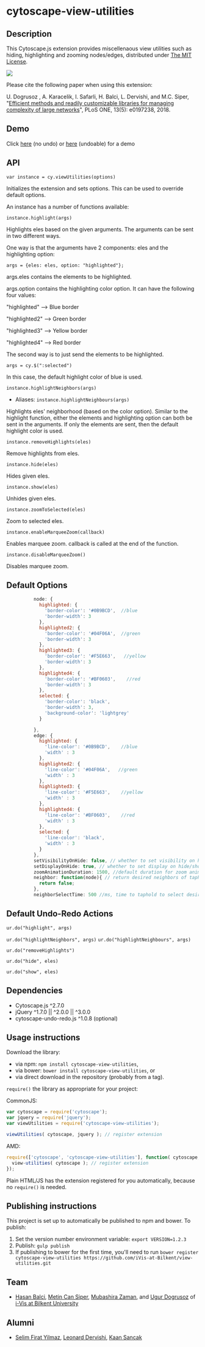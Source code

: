 cytoscape-view-utilities
================================================================================

## Description

This Cytoscape.js extension provides miscellenaous view utilities such as hiding, highlighting and zooming nodes/edges, distributed under [The MIT License](https://opensource.org/licenses/MIT).

![](https://github.com/iVis-at-Bilkent/cytoscape.js-view-utilities/blob/master/view-utilities-extension-demo.gif)

Please cite the following paper when using this extension:

U. Dogrusoz , A. Karacelik, I. Safarli, H. Balci, L. Dervishi, and M.C. Siper, "[Efficient methods and readily customizable libraries for managing complexity of large networks](https://doi.org/10.1371/journal.pone.0197238)", PLoS ONE, 13(5): e0197238, 2018.

## Demo

Click [here](https://raw.githack.com/iVis-at-Bilkent/cytoscape.js-view-utilities/unstable/demo.html) (no undo) or [here](https://raw.githack.com/iVis-at-Bilkent/cytoscape.js-view-utilities/unstable/demo-undoable.html) (undoable) for a demo

## API

`var instance = cy.viewUtilities(options)`

Initializes the extension and sets options. This can be used to override default options.

An instance has a number of functions available:

`instance.highlight(args)`

Highlights eles based on the given arguments. The arguments can be sent in two different ways.

One way is that the arguments have 2 components: eles and the highlighting option:

`args = {eles: eles, option: "highlighted"};`

args.eles contains the elements to be highlighted.

args.option contains the highlighting color option. It can have the following four values:

"highlighted" --> Blue border

"highlighted2" --> Green border

"highlighted3" --> Yellow border

"highlighted4" --> Red border

The second way is to just send the elements to be highlighted.

`args = cy.$(":selected")`

In this case, the default highlight color of blue is used.

`instance.highlightNeighbors(args)`
* Aliases: `instance.highlightNeighbours(args)`

Highlights eles' neighborhood (based on the color option). Similar to the highlight function, either the elements and highlighting option can both be sent in the arguments. If only the elements are sent, then the default highlight color is used.

`instance.removeHighlights(eles)`

Remove highlights from eles.

`instance.hide(eles)`

Hides given eles.

`instance.show(eles)`

Unhides given eles.

`instance.zoomToSelected(eles)`

Zoom to selected eles.

`instance.enableMarqueeZoom(callback)`

Enables marquee zoom. callback is called at the end of the function.

`instance.disableMarqueeZoom()`

Disables marquee zoom.

## Default Options
```javascript
          node: {
            highlighted: {
              'border-color': '#0B9BCD',  //blue
              'border-width': 3
            },
            highlighted2: {
              'border-color': '#04F06A',  //green
              'border-width': 3
            },
            highlighted3: {
              'border-color': '#F5E663',   //yellow
              'border-width': 3
            },
            highlighted4: {
              'border-color': '#BF0603',    //red
              'border-width': 3
            },
            selected: {
              'border-color': 'black',
              'border-width': 3,
              'background-color': 'lightgrey'
            }

          },
          edge: {
            highlighted: {
              'line-color': '#0B9BCD',    //blue
              'width' : 3
            },
            highlighted2: {
              'line-color': '#04F06A',   //green
              'width' : 3
            },
            highlighted3: {
              'line-color': '#F5E663',    //yellow
              'width' : 3
            },
            highlighted4: {
              'line-color': '#BF0603',    //red
              'width' : 3
            },
            selected: {
              'line-color': 'black',
              'width' : 3
            }
          },
          setVisibilityOnHide: false, // whether to set visibility on hide/show
          setDisplayOnHide: true, // whether to set display on hide/show
          zoomAnimationDuration: 1500, //default duration for zoom animation speed
          neighbor: function(node){ // return desired neighbors of tapheld node
            return false;
          },
          neighborSelectTime: 500 //ms, time to taphold to select desired neighbors

```


## Default Undo-Redo Actions


`ur.do("highlight", args)`

`ur.do("highlightNeighbors", args)`
`ur.do("highlightNeighbours", args)`

`ur.do("removeHighlights")`

`ur.do("hide", eles)`

`ur.do("show", eles)`

## Dependencies

 * Cytoscape.js ^2.7.0
 * jQuery ^1.7.0 || ^2.0.0 || ^3.0.0
 * cytoscape-undo-redo.js ^1.0.8 (optional)


## Usage instructions

Download the library:
 * via npm: `npm install cytoscape-view-utilities`,
 * via bower: `bower install cytoscape-view-utilities`, or
 * via direct download in the repository (probably from a tag).

`require()` the library as appropriate for your project:

CommonJS:
```js
var cytoscape = require('cytoscape');
var jquery = require('jquery');
var viewUtilities = require('cytoscape-view-utilities');

viewUtilities( cytoscape, jquery ); // register extension
```

AMD:
```js
require(['cytoscape', 'cytoscape-view-utilities'], function( cytoscape, view-utilities ){
  view-utilities( cytoscape ); // register extension
});
```

Plain HTML/JS has the extension registered for you automatically, because no `require()` is needed.


## Publishing instructions

This project is set up to automatically be published to npm and bower.  To publish:

1. Set the version number environment variable: `export VERSION=1.2.3`
1. Publish: `gulp publish`
1. If publishing to bower for the first time, you'll need to run `bower register cytoscape-view-utilities https://github.com/iVis-at-Bilkent/view-utilities.git`

## Team
  * [Hasan Balci](https://github.com/hasanbalci), [Metin Can Siper](https://github.com/metincansiper), [Mubashira Zaman](https://github.com/MobiZaman), and [Ugur Dogrusoz](https://github.com/ugurdogrusoz) of [i-Vis at Bilkent University](http://www.cs.bilkent.edu.tr/~ivis)

## Alumni

  * [Selim Firat Yilmaz](https://github.com/mrsfy), [Leonard Dervishi](https://github.com/leonarddrv), [Kaan Sancak](https://github.com/kaansancak)
